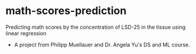 # math-scores-prediction
Predicting math scores by the concentration of LSD-25 in the tissue using linear regression

* A project from Philipp Muellauer and Dr. Angela Yu's DS and ML course.





